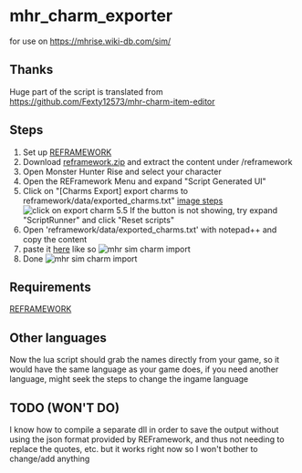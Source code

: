 # mhr_charm_exporter
for use on https://mhrise.wiki-db.com/sim/

## Thanks
Huge part of the script is translated from https://github.com/Fexty12573/mhr-charm-item-editor

## Steps
1. Set up [REFRAMEWORK](https://www.nexusmods.com/monsterhunterrise/mods/26)
2. Download [reframework.zip](https://github.com/valen214/mhr_charm_exporter/releases/download/v2.1.0/reframework.zip) and extract the content under <MHR Game Directory>/reframework
3. Open Monster Hunter Rise and select your character
4. Open the REFramework Menu and expand "Script Generated UI"
5. Click on "[Charms Export] export charms to reframework/data/exported_charms.txt" [image steps](https://i.imgur.com/avFgVRS.gif)
![click on export charm](https://i.imgur.com/avFgVRS.gif)
5.5 If the button is not showing, try expand "ScriptRunner" and click "Reset scripts"
6. Open 'reframework/data/exported_charms.txt' with notepad++ and copy the content
7. paste it [here](https://mhrise.wiki-db.com/sim/) like so
![mhr sim charm import](https://i.imgur.com/zslFWI3.png)
8. Done
![mhr sim charm import](https://i.imgur.com/1BVQHTP.png)


## Requirements
[REFRAMEWORK](https://www.nexusmods.com/monsterhunterrise/mods/26)


## Other languages
Now the lua script should grab the names directly from your game, so it would have the same language as your game does, if you need another language, might seek the steps to change the ingame language

## TODO (WON'T DO)
I know how to compile a separate dll in order to save the output without using the json format provided by REFramework, and thus not needing to replace the quotes, etc.
but it works right now so I won't bother to change/add anything
